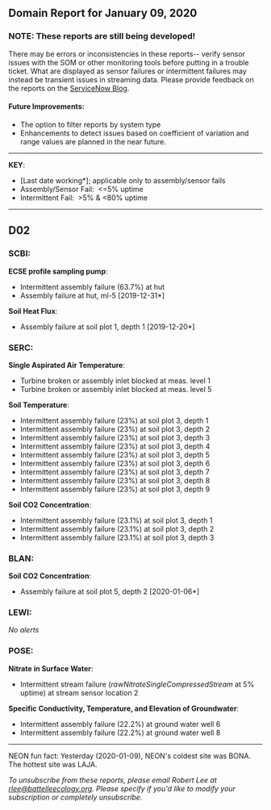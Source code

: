 ## Domain Report for January 09, 2020


### NOTE: These reports are still being developed!
There may be errors or inconsistencies in these reports-- verify sensor issues with the SOM or other monitoring tools before putting in a trouble ticket. What are displayed as sensor failures or intermittent failures may instead be transient issues in streaming data.
Please provide feedback on the reports on the [ServiceNow Blog](https://neon.service-now.com/community?id=community_blog&sys_id=9b4fbe8adbed734017ecf9041d9619be).

#### Future Improvements: 
 - The option to filter reports by system type 
 - Enhancements to detect issues based on coefficient of variation and range values are planned in the near future.

***

**KEY**:

 - [Last date working*]; applicable only to assembly/sensor fails
 - Assembly/Sensor Fail:&nbsp;&nbsp;<=5% uptime
 - Intermittent Fail:&nbsp;&nbsp;>5% & <80% uptime

***
## D02

### SCBI:

**ECSE profile sampling pump**:
 - Intermittent assembly failure (63.7%) at hut
 - Assembly failure at hut, ml-5 [2019-12-31*]

**Soil Heat Flux**:
 - Assembly failure at soil plot 1, depth 1 [2019-12-20*]

### SERC:

**Single Aspirated Air Temperature**:
 - Turbine broken or assembly inlet blocked at meas. level 1
 - Turbine broken or assembly inlet blocked at meas. level 5

**Soil Temperature**:
 - Intermittent assembly failure (23%) at soil plot 3, depth 1
 - Intermittent assembly failure (23%) at soil plot 3, depth 2
 - Intermittent assembly failure (23%) at soil plot 3, depth 3
 - Intermittent assembly failure (23%) at soil plot 3, depth 4
 - Intermittent assembly failure (23%) at soil plot 3, depth 5
 - Intermittent assembly failure (23%) at soil plot 3, depth 6
 - Intermittent assembly failure (23%) at soil plot 3, depth 7
 - Intermittent assembly failure (23%) at soil plot 3, depth 8
 - Intermittent assembly failure (23%) at soil plot 3, depth 9

**Soil CO2 Concentration**:
 - Intermittent assembly failure (23.1%) at soil plot 3, depth 1
 - Intermittent assembly failure (23.1%) at soil plot 3, depth 2
 - Intermittent assembly failure (23.1%) at soil plot 3, depth 3

### BLAN:

**Soil CO2 Concentration**:
 - Assembly failure at soil plot 5, depth 2 [2020-01-06*]

### LEWI:

_No alerts_

### POSE:

**Nitrate in Surface Water**:
 - Intermittent stream failure (_rawNitrateSingleCompressedStream_ at 5% uptime) at stream sensor location 2

**Specific Conductivity, Temperature, and Elevation of Groundwater**:
 - Intermittent assembly failure (22.2%) at ground water well 6
 - Intermittent assembly failure (22.2%) at ground water well 8

***
NEON fun fact: Yesterday (2020-01-09), NEON's coldest site was BONA. The hottest site was LAJA.

_To unsubscribe from these reports, please email Robert Lee at rlee@battelleecology.org. Please specify if you'd like to modify your subscription or completely unsubscribe._
